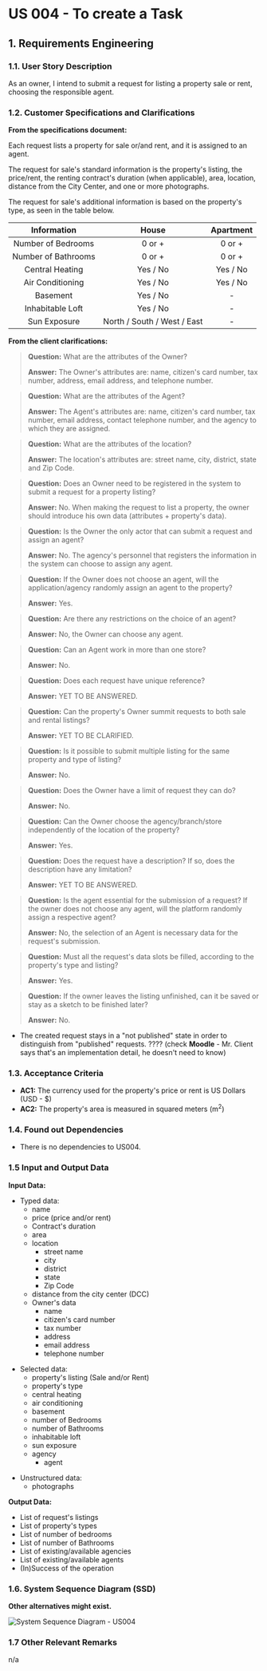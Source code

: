 # US 004 - To create a Task

## 1. Requirements Engineering

### 1.1. User Story Description

As an owner, I intend to submit a request for listing a property sale or rent,
choosing the responsible agent.

### 1.2. Customer Specifications and Clarifications

**From the specifications document:**

Each request lists a property for sale or/and rent, and it is assigned to an agent.

The request for sale's standard information is the property's listing, the price/rent, the renting contract's duration (when applicable),
area, location, distance from the City Center, and one or more photographs.

The request for sale's additional information is based on the property's type, as seen in the table below.

|     Information     |            House            | Apartment |
|:-------------------:|:---------------------------:|:---------:|
| Number of Bedrooms  |           0 or +            |  0 or +   |
| Number of Bathrooms |           0 or +            |  0 or +   |
|   Central Heating   |          Yes / No           | Yes / No  |
|  Air Conditioning   |          Yes / No           | Yes / No  |
|      Basement       |          Yes / No           |     -     |
|  Inhabitable Loft   |          Yes / No           |     -     |
|    Sun Exposure     | North / South / West / East |     -     |

[//]: # (As long as it is not announced, access to the request is exclusive to the owner and respectively assigned agent.)

**From the client clarifications:**

> **Question:** What are the attributes of the Owner?
>
> **Answer:**  The Owner's attributes are: name, citizen's card number, tax number, address, email address, and telephone number.


> **Question:** What are the attributes of the Agent?
>
> **Answer:**  The Agent's attributes are: name, citizen's card number, tax number, email address, contact telephone number, and the agency to which they are assigned.


> **Question:** What are the attributes of the location?
>
> **Answer:**  The location's attributes are: street name, city, district, state and Zip Code.


> **Question:** Does an Owner need to be registered in the system to submit a request for a property listing?
>
> **Answer:**  No. When making the request to list a property, the owner should introduce his own data (attributes + property's data).


> **Question:** Is the Owner the only actor that can submit a request and assign an agent?
>
> **Answer:**  No. The agency's personnel that registers the information in the system can choose to assign any agent.


> **Question:** If the Owner does not choose an agent, will the application/agency randomly assign an agent to the property?
>
> **Answer:**  Yes.


> **Question:** Are there any restrictions on the choice of an agent?
>
> **Answer:**  No, the Owner can choose any agent.


> **Question:** Can an Agent work in more than one store?
>
> **Answer:** No.


> **Question:** Does each request have unique reference?
>
> **Answer:** YET TO BE ANSWERED.


> **Question:** Can the property's Owner summit requests to both sale and rental listings?
>
> **Answer:** YET TO BE CLARIFIED.


> **Question:** Is it possible to submit multiple listing for the same property and type of listing?
>
> **Answer:** No.


> **Question:** Does the Owner have a limit of request they can do?
>
> **Answer:** No.


> **Question:** Can the Owner choose the agency/branch/store independently of the location of the property?
>
> **Answer:** Yes.


> **Question:** Does the request have a description? If so, does the description have any limitation?
>
> **Answer:** YET TO BE ANSWERED.


> **Question:** Is the agent essential for the submission of a request? If the owner does not choose any agent, will the platform randomly assign a respective agent?
>
> **Answer:** No, the selection of an Agent is necessary data for the request's submission.


> **Question:** Must all the request's data slots be filled, according to the property's type and listing?
> 
> **Answer:** Yes.


> **Question:** If the owner leaves the listing unfinished, can it be saved or stay as a sketch to be finished later?
>
> **Answer:** No.


* The created request stays in a "not published" state in order to distinguish from "published" requests. ???? (check **Moodle** - Mr. Client says that's an implementation detail, he doesn't need to know)

### 1.3. Acceptance Criteria

* **AC1:** The currency used for the property's price or rent is US Dollars (USD - $)
* **AC2:** The property's area is measured in squared meters (m<sup>2</sup>)

[//]: # (* **AC4:** citizen's card number, taxes number, address, email address, and telephone number CRITERIA ??????)

### 1.4. Found out Dependencies

* There is no dependencies to US004.

### 1.5 Input and Output Data

**Input Data:**
<p>

* Typed data:
    * name
    * price (price and/or rent)
    * Contract's duration
    * area
    * location
        * street name
        * city
        * district
        * state
        * Zip Code
    * distance from the city center (DCC)
    * Owner's data
        * name
        * citizen's card number
        * tax number
        * address
        * email address
        * telephone number
    
</p>
<p>

* Selected data:
    * property's listing (Sale and/or Rent)
    * property's type
    * central heating
    * air conditioning
    * basement
    * number of Bedrooms
    * number of Bathrooms
    * inhabitable loft
    * sun exposure
    * agency
        * agent
</p>
<p>

* Unstructured data:
     * photographs
   
</p>

**Output Data:**

* List of request's listings
* List of property's types
* List of number of bedrooms
* List of number of Bathrooms
* List of existing/available agencies
* List of existing/available agents
* (In)Success of the operation

[//]: # (* List of number of bathrooms)

### 1.6. System Sequence Diagram (SSD)

**Other alternatives might exist.**

![System Sequence Diagram - US004](svg/us004-system-sequence-diagram.svg)

### 1.7 Other Relevant Remarks
n/a